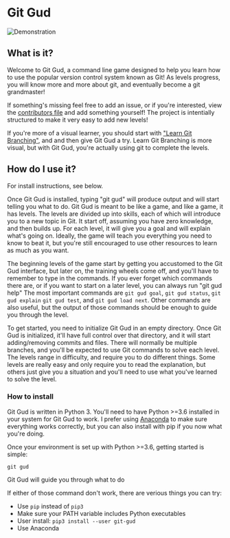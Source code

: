 # Git Gud


![Demonstration](./preview.gif)


## What is it?
Welcome to Git Gud, a command line game designed to help you learn how to use the popular version control system known as Git!
As levels progress, you will know more and more about git, and eventually become a git grandmaster!

If something's missing feel free to add an issue, or if you're interested, view the [contributors file](https://github.com/benthayer/git-gud/blob/main/CONTRIBUTING.md) and add something yourself! The project is intentially structured to make it very easy to add new levels!

If you're more of a visual learner, you should start with ["Learn Git Branching"](https://learngitbranching.js.org), and and then give Git Gud a try. Learn Git Branching is more visual, but with Git Gud, you're actually using git to complete the levels.

## How do I use it?
For install instructions, see below.

Once Git Gud is installed, typing "git gud" will produce output and will start telling you what to do.
Git Gud is meant to be like a game, and like a game, it has levels.
The levels are divided up into skills, each of which will introduce you to a new topic in Git.
It start off, assuming you have zero knowledge, and then builds up.
For each level, it will give you a goal and will explain what's going on.
Ideally, the game will teach you everything you need to know to beat it, but you're still encouraged to use other resources to learn as much as you want.

The beginning levels of the game start by getting you accustomed to the Git Gud interface, but later on, the training wheels come off, and you'll have to remember to type in the commands.
If you ever forget which commands there are, or if you want to start on a later level, you can always run "git gud help"
The most important commands are `git gud goal`, `git gud status`, `git gud explain` `git gud test`, and `git gud load next`.
Other commands are also useful, but the output of those commands should be enough to guide you through the level.

To get started, you need to initialize Git Gud in an empty directory.
Once Git Gud is initialized, it'll have full control over that directory, and it will start adding/removing commits and files.
There will normally be multiple branches, and you'll be expected to use Git commands to solve each level.
The levels range in difficulty, and require you to do different things.
Some levels are really easy and only require you to read the explanation, but others just give you a situation and you'll need to use what you've learned to solve the level.


### How to install
Git Gud is written in Python 3.
You'll need to have Python >=3.6 installed in your system for Git Gud to work.
I prefer using [Anaconda](https://docs.anaconda.com/anaconda/install/) to make sure everything works correctly, but you can also install with pip if you now what you're doing.

Once your environment is set up with Python >=3.6, getting started is simple:
```
git gud
```
Git Gud will guide you through what to do

If either of those command don't work, there are verious things you can try:
 - Use `pip` instead of `pip3`
 - Make sure your PATH variable includes Python executables
 - User install: `pip3 install --user git-gud`
 - Use Anaconda